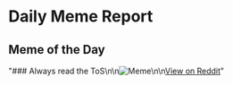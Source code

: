 # Daily Meme Report

## Meme of the Day
"### Always read the ToS\n\n![Meme](https://i.redd.it/g5vqm5498njd1.gif)\n\n[View on Reddit](https://redd.it/1ew5glx)"
